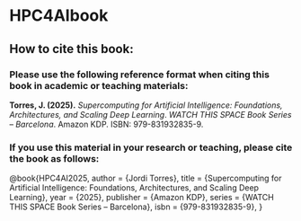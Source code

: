 # HPC4AIbook



## How to cite this book:
### Please use the following reference format when citing this book in academic or teaching materials:

**Torres, J. (2025).** *Supercomputing for Artificial Intelligence: Foundations, Architectures, and Scaling Deep Learning*. *WATCH THIS SPACE Book Series – Barcelona*. Amazon KDP. ISBN: 979-831932835-9.


### If you use this material in your research or teaching, please cite the book as follows:

@book{HPC4AI2025,
  author    = {Jordi Torres},
  title     = {Supercomputing for Artificial Intelligence: Foundations, Architectures, and Scaling Deep Learning},
  year      = {2025},
  publisher = {Amazon KDP},
  series    = {WATCH THIS SPACE Book Series – Barcelona},
  isbn      = {979-831932835-9},
}


